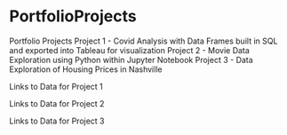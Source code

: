 # PortfolioProjects
Portfolio Projects
Project 1 - Covid Analysis with Data Frames built in SQL and exported into Tableau for visualization
Project 2 - Movie Data Exploration using Python within Jupyter Notebook
Project 3  - Data Exploration of Housing Prices in Nashville

Links to Data for Project 1

Links to Data for Project 2

Links to Data for Project 3
